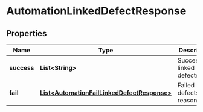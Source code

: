 
# AutomationLinkedDefectResponse

## Properties
Name | Type | Description | Notes
------------ | ------------- | ------------- | -------------
**success** | **List&lt;String&gt;** | Successfully linked defects |  [optional]
**fail** | [**List&lt;AutomationFailLinkedDefectResponse&gt;**](AutomationFailLinkedDefectResponse.md) | Failed linked defects with reasons |  [optional]



